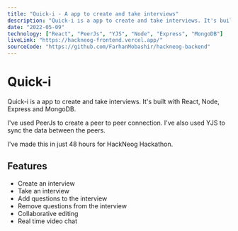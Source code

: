 ```yaml
---
title: "Quick-i - A app to create and take interviews"
description: "Quick-i is a app to create and take interviews. It's built with React, Node, Express and MongoDB."
date: "2022-05-09"
technology: ["React", "PeerJs", "YJS", "Node", "Express", "MongoDB"]
liveLink: "https://hackneog-frontend.vercel.app/"
sourceCode: "https://github.com/FarhanMobashir/hackneog-backend"
---
```


# Quick-i

Quick-i is a app to create and take interviews. It's built with React, Node, Express and MongoDB.

I've used PeerJs to create a peer to peer connection. I've also used YJS to sync the data between the peers.

I've made this in just 48 hours for HackNeog Hackathon.

## Features

- Create an interview
- Take an interview
- Add questions to the interview
- Remove questions from the interview
- Collaborative editing
- Real time video chat

